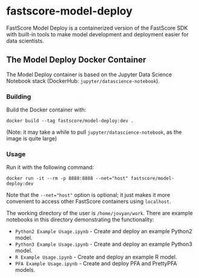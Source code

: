 # fastscore-model-deploy

FastScore Model Deploy is a containerized version of the FastScore SDK with built-in 
tools to make model development and deployment easier for data scientists. 

## The Model Deploy Docker Container

The Model Deploy container is based on the Jupyter
Data Science Notebook stack (DockerHub: `jupyter/datascience-notebook`).

### Building

Build the Docker container with:
```
docker build --tag fastscore/model-deploy:dev .
```
(Note: it may take a while to pull `jupyter/datascience-notebook`, as the image
  is quite large)

### Usage

Run it with the following command:
```
docker run -it --rm -p 8888:8888 --net="host" fastscore/model-deploy:dev
```
Note that the `--net="host"` option is optional; it just makes it more convenient
to access other FastScore containers using `localhost`.

The working directory of the user is `/home/jovyan/work`. There are example
notebooks in this directory demonstrating the functionality:

* `Python2 Example Usage.ipynb` - Create and deploy an example Python2 model.
* `Python3 Example Usage.ipynb` - Create and deploy an example Python3 model.
* `R Example Usage.ipynb`       - Create and deploy an example R model.
* `PFA Example Usage.ipynb`     - Create and deploy PFA and PrettyPFA models.
